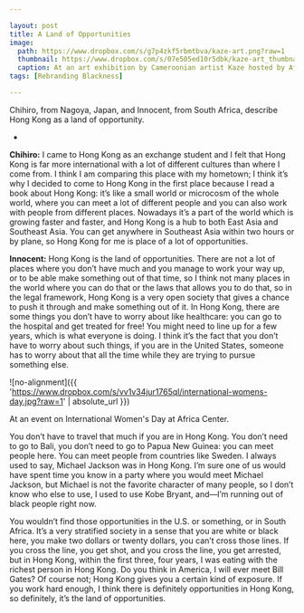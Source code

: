 ```yaml
---

layout: post
title: A Land of Opportunities
image:
  path: https://www.dropbox.com/s/g7p4zkf5rbmtbva/kaze-art.png?raw=1
  thumbnail: https://www.dropbox.com/s/07e505ed10r5dbk/kaze-art_thumbnail.png?raw=1
  caption: At an art exhibition by Cameroonian artist Kaze hosted by Africa Center.
tags: [Rebranding Blackness]

---
```


Chihiro, from Nagoya, Japan, and Innocent, from South Africa, describe Hong Kong as a land of opportunity. 

<!--more-->

-

**Chihiro:** I came to Hong Kong as an exchange student and I felt that Hong Kong is far more international with a lot of different cultures than where I come from. I think I am comparing this place with my hometown; I think it’s why I decided to come to Hong Kong in the first place because I read a book about Hong Kong: it’s like a small world or microcosm of the whole world, where you can meet a lot of different people and you can also work with people from different places.  Nowadays it’s a part of the world which is growing faster and faster, and Hong Kong is a hub to both East Asia and Southeast Asia. You can get anywhere in Southeast Asia within two hours or by plane, so Hong Kong for me is place of a lot of opportunities. 

**Innocent:** Hong Kong is the land of opportunities. There are not a lot of places where you don’t have much and you manage to work your way up, or to be able make something out of that time, so I think not many places in the world where you can do that or the laws that allows you to do that, so in the legal framework, Hong Kong is a very open society that gives a chance to push it through and make something out of it. In Hong Kong, there are some things you don’t have to worry about like healthcare: you can go to the hospital and get treated for free! You might need to line up for a few years, which is what everyone is doing. I think it’s the fact that you don’t have to worry about such things, if you are in the United States, someone has to worry about that all the time while they are trying to pursue something else. 

![no-alignment]({{ 'https://www.dropbox.com/s/vv1v34jur1765ql/international-womens-day.jpg?raw=1' | absolute_url }})
  <figcaption>At an event on International Women's Day at Africa Center.</figcaption>

You don’t have to travel that much if you are in Hong Kong. You don’t need to go to Bali, you don’t need to go to Papua New Guinea: you can meet people here. You can meet people from countries like Sweden. I always used to say, Michael Jackson was in Hong Kong. I’m sure one of us would have spent time you know in a party where you would meet Michael Jackson, but Michael is not the favorite character of many people, so I don’t know who else to use, I used to use Kobe Bryant, and—I’m running out of black people right now. 

You wouldn’t find those opportunities in the U.S. or something, or in South Africa. It’s a very stratified society in a sense that you are white or black here, you make two dollars or twenty dollars, you can’t cross those lines. If you cross the line, you get shot, and you cross the line, you get arrested, but in Hong Kong, within the first three, four years, I was eating with the richest person in Hong Kong. Do you think in America, I will ever meet Bill Gates? Of course not; Hong Kong gives you a certain kind of exposure. If you work hard enough, I think there is definitely opportunities in Hong Kong, so definitely, it’s the land of opportunities.
